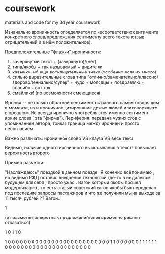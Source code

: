 # coursework
materials and code for my 3d year coursework

Изначально ироничность определяется по несоответствию сентимента конкретного слова/предложения сентименту всего текста (отзыв отрицательный и в нём положительное). 


Предположительные "флажки" ироничности:

1) зачеркнутый текст + (зачеркнуто)/(нет)
2) типа/якобы + так называемый + видите ли
3) кавычки, мб еще восклицательные знаки (особенно если их много)
4) сильно выразительные слова типа "отлично/замечательно/классно/здорово/гениально/супер" + чудо + молодцы + поздравляю  + спасибо + вот так
6) смайлики! (по возможности смеющиеся)


Ирония -- не только обратный сентимент сказанного самим говорящим в моменте, но и ироничное цитирование других людей или говорящего в прошлом. Не всегда иронично употребляются именно сентимент-яркие слова ( эта "фирма"). Периферия: передача чужих слов с упоминанием автора, тонкая граница между иронией и просто несогласием.


Важно различать: ироничное слово VS клауза VS весь текст

Видимо, наличие одного ироничного высказывания в тексте повышает вероятность второго



Пример разметки:

"Наслаждаюсь" поездкой в данном поезде ! Я конечно всё понимаю , но видимо РЖД оставил внедрение технологий где-то в не далеком будущем для себя , просто ужас . Вагон который якобы прошел модернизацию , то есть старый советский вагон якобы был переделан под последние запросы пассажиров и что же получили мы на выходе за 11 тысяч рублей ?? Вагон... 

1

(от разметки конкретных предложений/слов временно решили отказаться)

1 0 1 1 0 

1 0 0 0 0 0 0 0 0 0 0 0 0 0 0 0 0 0 0 0 0 0 0 0 0 0 0 1 1 0 0 0 0 0 0 1 1 1 1 1 1 0 0 0 0 0 0 0 0 0 0 0 0 0 0 0 0 0 0 0 0 0 0 
